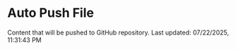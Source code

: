 # Auto Push File

Content that will be pushed to GitHub repository.
Last updated: 07/22/2025, 11:31:43 PM